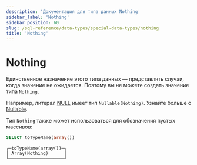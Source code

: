 ```yaml
---
description: 'Документация для типа данных Nothing'
sidebar_label: 'Nothing'
sidebar_position: 60
slug: /sql-reference/data-types/special-data-types/nothing
title: 'Nothing'
---
```



# Nothing

Единственное назначение этого типа данных — представлять случаи, когда значение не ожидается. Поэтому вы не можете создать значение типа `Nothing`.

Например, литерал [NULL](/sql-reference/syntax#null) имеет тип `Nullable(Nothing)`. Узнайте больше о [Nullable](../../../sql-reference/data-types/nullable.md).

Тип `Nothing` также может использоваться для обозначения пустых массивов:

```sql
SELECT toTypeName(array())
```

```text
┌─toTypeName(array())─┐
│ Array(Nothing)      │
└─────────────────────┘
```
